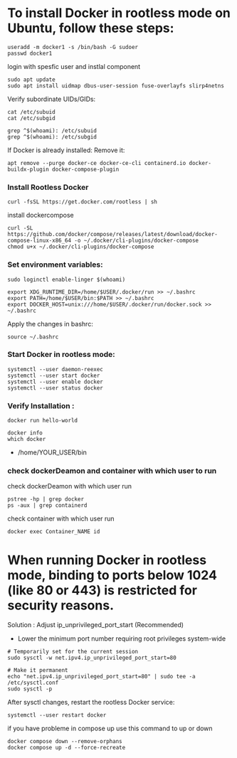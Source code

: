
# To install Docker in rootless mode on Ubuntu, follow these steps:
```
useradd -m docker1 -s /bin/bash -G sudoer
passwd docker1
```
login with spesfic user and instlal component

```
sudo apt update
sudo apt install uidmap dbus-user-session fuse-overlayfs slirp4netns
```

Verify subordinate UIDs/GIDs:
```
cat /etc/subuid
cat /etc/subgid
```
```
grep ^$(whoami): /etc/subuid
grep ^$(whoami): /etc/subgid
```

If Docker is already installed: Remove it:

```
apt remove --purge docker-ce docker-ce-cli containerd.io docker-buildx-plugin docker-compose-plugin
```

### Install Rootless Docker
```
curl -fsSL https://get.docker.com/rootless | sh

```
install dockercompose
```
curl -SL https://github.com/docker/compose/releases/latest/download/docker-compose-linux-x86_64 -o ~/.docker/cli-plugins/docker-compose
chmod u+x ~/.docker/cli-plugins/docker-compose
```
### Set environment variables:
```
sudo loginctl enable-linger $(whoami)
```
```
export XDG_RUNTIME_DIR=/home/$USER/.docker/run >> ~/.bashrc
export PATH=/home/$USER/bin:$PATH >> ~/.bashrc
export DOCKER_HOST=unix:///home/$USER/.docker/run/docker.sock >> ~/.bashrc
```
Apply the changes in bashrc:
```
source ~/.bashrc
```

### Start Docker in rootless mode:
```
systemctl --user daemon-reexec
systemctl --user start docker
systemctl --user enable docker
systemctl --user status docker
```
### Verify Installation :

```
docker run hello-world
```

```
docker info
which docker
```
- /home/YOUR_USER/bin

### check dockerDeamon and container with which user to run 
check dockerDeamon with which user run
```
pstree -hp | grep docker
ps -aux | grep containerd
```

check container with which user run 
```
docker exec Container_NAME id
```


# When running Docker in rootless mode, binding to ports below 1024 (like 80 or 443) is restricted for security reasons.

Solution : Adjust ip_unprivileged_port_start (Recommended)
- Lower the minimum port number requiring root privileges system-wide
```
# Temporarily set for the current session
sudo sysctl -w net.ipv4.ip_unprivileged_port_start=80

# Make it permanent
echo "net.ipv4.ip_unprivileged_port_start=80" | sudo tee -a /etc/sysctl.conf
sudo sysctl -p
```
After sysctl changes, restart the rootless Docker service:
```
systemctl --user restart docker
```
if you have probleme in compose up use this command to up or down
```
docker compose down --remove-orphans
docker compose up -d --force-recreate
```



